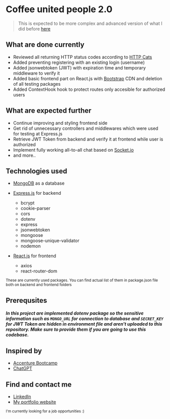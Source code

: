 # Coffee united people 2.0

> This is expected to be more complex and advanced version of what I did before [here](https://github.com/LaSTiqq/coffee-united-people)

## What are done currently

- Reviewed all returning HTTP status codes according to [HTTP Cats](https://http.cat/)
- Added preventing registering with an existing login (username)
- Added jsonwebtoken (JWT) with expiration time and temporary middleware to verify it
- Added basic frontend part on React.js with [Bootstrap](https://getbootstrap.com/) CDN and deletion of all testing packages
- Added ContextHook hook to protect routes only accesible for authorized users

## What are expected further

- Continue improving and styling frontend side
- Get rid of unnecessary controllers and middlewares which were used for testing at Express.js
- Retrieve JWT Token from backend and verify it at frontend while user is authorized
- Implement fully working all-to-all chat based on [Socket.io](https://socket.io/)
- and more..

## Technologies used

- [MongoDB](https://www.mongodb.com/) as a database
- [Express.js](https://expressjs.com/) for backend

  - bcrypt
  - cookie-parser
  - cors
  - dotenv
  - express
  - jsonwebtoken
  - mongoose
  - mongoose-unique-validator
  - nodemon

- [React.js](https://reactjs.org/) for frontend

  - axios
  - react-router-dom

<sub>These are currently used packages. You can find actual list of them in package.json file both on backend and frontend folders</sub>

## Prerequsites

##### In this project are implemented dotenv package so the sensitive information such as `MONGO_URL` for connection to database and `SECRET_KEY` for JWT Token are hidden in environment file and aren't uploaded to this repository. Make sure to provide them if you are going to use this codebase.

## Inspired by

- [Accenture Bootcamp](https://bootcamp.lv/)
- [ChatGPT](https://chat.openai.com/chat)

## Find and contact me

- [LinkedIn](https://www.linkedin.com/in/lauris-stirna-ab4898254/)
- [My portfolio website](https://laurisstirna.eu.pythonanywhere.com/)

<sub>I'm currently looking for a job opportunities :)</sub>
